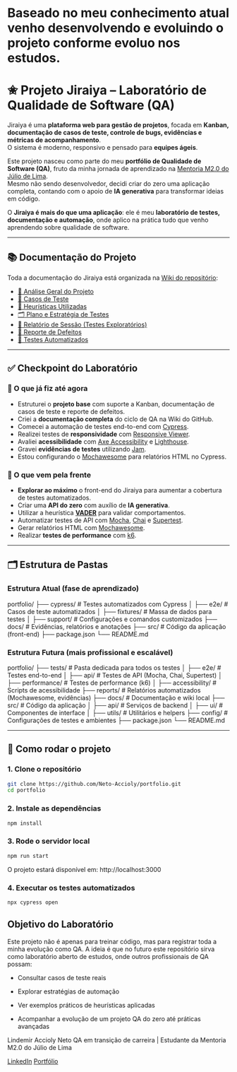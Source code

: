 # Baseado no meu conhecimento atual venho desenvolvendo e evoluindo o projeto conforme evoluo nos estudos.

# ✬ Projeto Jiraiya – Laboratório de Qualidade de Software (QA)

Jiraiya é uma **plataforma web para gestão de projetos**, focada em **Kanban, documentação de casos de teste, controle de bugs, evidências e métricas de acompanhamento**.  
O sistema é moderno, responsivo e pensado para **equipes ágeis**.

Este projeto nasceu como parte do meu **portfólio de Qualidade de Software (QA)**, fruto da minha jornada de aprendizado na [Mentoria M2.0 do Júlio de Lima](https://juliodelima.com.br/).  
Mesmo não sendo desenvolvedor, decidi criar do zero uma aplicação completa, contando com o apoio de **IA generativa** para transformar ideias em código.  

O **Jiraiya é mais do que uma aplicação**: ele é meu **laboratório de testes, documentação e automação**, onde aplico na prática tudo que venho aprendendo sobre qualidade de software.

---

## 📚 Documentação do Projeto

Toda a documentação do Jiraiya está organizada na [Wiki do repositório](https://github.com/Neto-Accioly/portfolio/wiki):

- [📖 Análise Geral do Projeto](https://github.com/Neto-Accioly/portfolio/wiki/Jiraiya-–-Análise-Geral-do-Projeto)  
- [🧾 Casos de Teste](https://github.com/Neto-Accioly/portfolio/wiki/Casos-de-teste)  
- [🧠 Heurísticas Utilizadas](https://github.com/Neto-Accioly/portfolio/wiki/Heur%C3%ADsticas-Utilizadas)  
- [🗂 Plano e Estratégia de Testes](https://github.com/Neto-Accioly/portfolio/wiki/Plano-e-Estrat%C3%A9gia-de-Testes-–-Projeto-Jiraiya)  
- [📝 Relatório de Sessão (Testes Exploratórios)](https://github.com/Neto-Accioly/portfolio/wiki/Relat%C3%B3rio-de-Sess%C3%A3o-(Testes-Explorat%C3%B3rios))  
- [🐛 Reporte de Defeitos](https://github.com/Neto-Accioly/portfolio/wiki/Reporte-de-defeitos)  
- [🤖 Testes Automatizados](https://github.com/Neto-Accioly/portfolio/wiki/Testes-Automatizados)  

---

## ✅ Checkpoint do Laboratório

### 🔹 O que já fiz até agora
- Estruturei o **projeto base** com suporte a Kanban, documentação de casos de teste e reporte de defeitos.  
- Criei a **documentação completa** do ciclo de QA na Wiki do GitHub.  
- Comecei a automação de testes end-to-end com [Cypress](https://www.cypress.io/).  
- Realizei testes de **responsividade** com [Responsive Viewer](https://chrome.google.com/webstore/detail/responsive-viewer/inmopeiepgfljkpkidclfgbgbmfcennb).  
- Avaliei **acessibilidade** com [Axe Accessibility](https://www.deque.com/axe/) e [Lighthouse](https://developer.chrome.com/docs/lighthouse/).  
- Gravei **evidências de testes** utilizando [Jam](https://jam.dev/).  
- Estou configurando o [Mochawesome](https://www.npmjs.com/package/mochawesome) para relatórios HTML no Cypress.  

### 🔹 O que vem pela frente
- **Explorar ao máximo** o front-end do Jiraiya para aumentar a cobertura de testes automatizados.  
- Criar uma **API do zero** com auxílio de **IA generativa**.  
- Utilizar a heurística **[VADER](https://github.com/cjhutto/vaderSentiment)** para validar comportamentos.  
- Automatizar testes de API com [Mocha](https://mochajs.org/), [Chai](https://www.chaijs.com/) e [Supertest](https://www.npmjs.com/package/supertest).  
- Gerar relatórios HTML com [Mochawesome](https://www.npmjs.com/package/mochawesome).  
- Realizar **testes de performance** com [k6](https://k6.io/).  

---

## 🗂 Estrutura de Pastas

### Estrutura Atual (fase de aprendizado)

portfolio/
├── cypress/ # Testes automatizados com Cypress
│ ├── e2e/ # Casos de teste automatizados
│ ├── fixtures/ # Massa de dados para testes
│ ├── support/ # Configurações e comandos customizados
├── docs/ # Evidências, relatórios e anotações
├── src/ # Código da aplicação (front-end)
├── package.json
└── README.md


### Estrutura Futura (mais profissional e escalável)

portfolio/
├── tests/ # Pasta dedicada para todos os testes
│ ├── e2e/ # Testes end-to-end
│ ├── api/ # Testes de API (Mocha, Chai, Supertest)
│ ├── performance/ # Testes de performance (k6)
│ ├── accessibility/ # Scripts de acessibilidade
├── reports/ # Relatórios automatizados (Mochawesome, evidências)
├── docs/ # Documentação e wiki local
├── src/ # Código da aplicação
│ ├── api/ # Serviços de backend
│ ├── ui/ # Componentes de interface
│ ├── utils/ # Utilitários e helpers
├── config/ # Configurações de testes e ambientes
├── package.json
└── README.md


---

## 🚀 Como rodar o projeto

### 1. Clone o repositório
```bash
git clone https://github.com/Neto-Accioly/portfolio.git
cd portfolio
````

### 2. Instale as dependências
```bash
npm install
```

### 3. Rode o servidor local
```bash
npm run start
```
O projeto estará disponível em: http://localhost:3000

### 4. Executar os testes automatizados
```bash
npx cypress open
```

## Objetivo do Laboratório

Este projeto não é apenas para treinar código, mas para registrar toda a minha evolução como QA.
A ideia é que no futuro este repositório sirva como laboratório aberto de estudos, onde outros profissionais de QA possam:

- Consultar casos de teste reais

- Explorar estratégias de automação

- Ver exemplos práticos de heurísticas aplicadas

- Acompanhar a evolução de um projeto QA do zero até práticas avançadas

Lindemir Accioly Neto
QA em transição de carreira | Estudante da Mentoria M2.0 do Júlio de Lima

[LinkedIn](https://www.linkedin.com/in/lindemir-accioly-neto-/)
[Portfólio](https://github.com/Neto-Accioly/portfolio)

